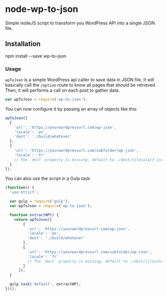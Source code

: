 # node-wp-to-json
Simple nodeJS script to transform you WordPress API into a single JSON file.

## Installation
npm install --save wp-to-json

### Usage
`wpToJson` is a simple WordPress api caller to save data in JSON file. It will basically call the `/option` route to know all pages that should be retrieved. Then, it will performs a call on each post to gather data.

```js
var wpToJson = require('wp-to-json');
```

You can now configure it by passing an array of objects like this:
```js
wpToJson([
  {
    'url': 'https://yourwordpressurl.com/wp-json',
    'locale': 'en',
    'dest': './build/whatever'
  },
  {
    'url': 'https://yourwordpressurl.com/subfolder/wp-json',
    'locale': 'fr'
    // The `dest` property is missing, default to ./dest/{{locale}}.json.
  }
]);
```

You can also use the script in a Gulp task:
```js
(function() {
  'use strict';

  var gulp = require('gulp');
  var wpToJson = require('wp-to-json');

  function extractWP() {
    return wpToJson([
        {
          'url': 'https://yourwordpressurl.com/wp-json',
          'locale': 'en',
          'dest': './build/whatever'
        },
        {
          'url': 'https://yourwordpressurl.com/subfolder/wp-json',
          'locale': 'fr'
          // The `dest` property is missing, default to ./dest/{{locale}}.json.
        }
      ]);
  }

  gulp.task('default', extractWP);
})();
```
